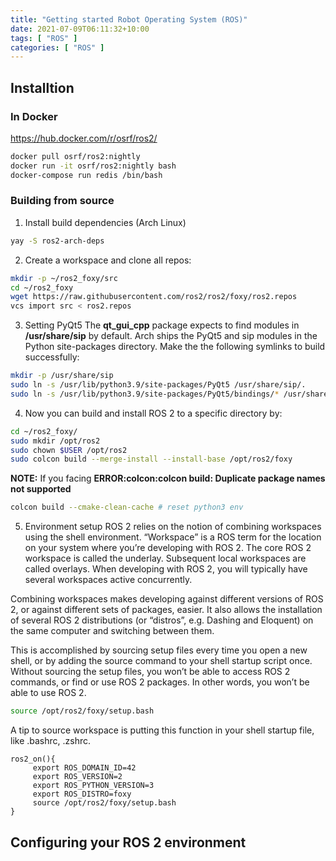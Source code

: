 ```yaml
---
title: "Getting started Robot Operating System (ROS)"
date: 2021-07-09T06:11:32+10:00
tags: [ "ROS" ]
categories: [ "ROS" ]
---
```

## Installtion
### In Docker
https://hub.docker.com/r/osrf/ros2/

```bash
docker pull osrf/ros2:nightly
docker run -it osrf/ros2:nightly bash
docker-compose run redis /bin/bash
```

### Building from source
1. Install build dependencies (Arch Linux)
```bash
yay -S ros2-arch-deps
```
2. Create a workspace and clone all repos:
```bash
mkdir -p ~/ros2_foxy/src
cd ~/ros2_foxy
wget https://raw.githubusercontent.com/ros2/ros2/foxy/ros2.repos
vcs import src < ros2.repos
```
3. Setting PyQt5
The **qt_gui_cpp** package expects to find modules in **/usr/share/sip** by default. Arch ships the PyQt5 and sip modules in the Python site-packages directory. Make the the following symlinks to build successfully:
```bash
mkdir -p /usr/share/sip
sudo ln -s /usr/lib/python3.9/site-packages/PyQt5 /usr/share/sip/.
sudo ln -s /usr/lib/python3.9/site-packages/PyQt5/bindings/* /usr/share/sip/PyQt5/.
```
4. Now you can build and install ROS 2 to a specific directory by:
```bash
cd ~/ros2_foxy/
sudo mkdir /opt/ros2
sudo chown $USER /opt/ros2
sudo colcon build --merge-install --install-base /opt/ros2/foxy
```
**NOTE:** If you facing **ERROR:colcon:colcon build: Duplicate package names not supported**
```bash
colcon build --cmake-clean-cache # reset python3 env
```
5. Environment setup
ROS 2 relies on the notion of combining workspaces using the shell environment. “Workspace” is a ROS term for the location on your system where you’re developing with ROS 2. The core ROS 2 workspace is called the underlay. Subsequent local workspaces are called overlays. When developing with ROS 2, you will typically have several workspaces active concurrently.

Combining workspaces makes developing against different versions of ROS 2, or against different sets of packages, easier. It also allows the installation of several ROS 2 distributions (or “distros”, e.g. Dashing and Eloquent) on the same computer and switching between them.

This is accomplished by sourcing setup files every time you open a new shell, or by adding the source command to your shell startup script once. Without sourcing the setup files, you won’t be able to access ROS 2 commands, or find or use ROS 2 packages. In other words, you won’t be able to use ROS 2.

```bash
source /opt/ros2/foxy/setup.bash
```

A tip to source workspace is putting this function in your shell startup file, like .bashrc, .zshrc.
```file
ros2_on(){
     export ROS_DOMAIN_ID=42
     export ROS_VERSION=2
     export ROS_PYTHON_VERSION=3
     export ROS_DISTRO=foxy
     source /opt/ros2/foxy/setup.bash
}
```

## Configuring your ROS 2 environment
